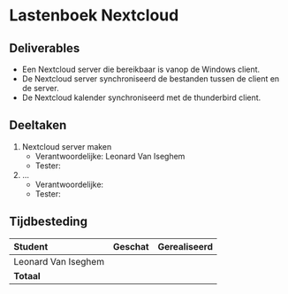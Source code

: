# Lastenboek Nextcloud

## Deliverables

<!-- Som hier de concrete eindresultaten op die je voor deze opdracht moet opleveren. -->

- Een Nextcloud server die bereikbaar is vanop de Windows client.
- De Nextcloud server synchroniseerd de bestanden tussen de client en de server.
- De Nextcloud kalender synchroniseerd met de thunderbird client.

## Deeltaken

<!-- Som hier de deeltaken voor deze opdracht op en duid voor elk een verantwoordelijke en tester aan. Vermeld ook afhankelijkheden tussen deeltaken als die er zijn. Elke deeltaak wordt een kaartje op het kanban-bord! -->

1. Nextcloud server maken
   - Verantwoordelijke: Leonard Van Iseghem
   - Tester: <!-- Naam: iemand anders dan de verantwoordelijk! -->
2. ...
   - Verantwoordelijke: <!-- Naam. -->
   - Tester: <!-- Naam: iemand anders dan de verantwoordelijk! -->

## Tijdbesteding

| Student             | Geschat | Gerealiseerd |
| :------------------ | ------: | -----------: |
| Leonard Van Iseghem |         |              |
| **Totaal**          |         |              |

<!-- Voeg na oplevering van de taak een schermafbeelding van rapport tijdbesteding voor deze taak toe. -->
